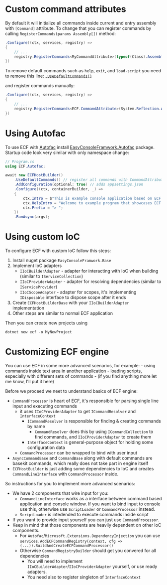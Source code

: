 # Custom command attributes
By default it will initialize all commands inside current and entry assembly with `[Command]` attribute. To change that you can register commands by calling `RegisterCommands(params Assembly[])` method:
```cs
.Configure((ctx, services, registry) =>
{
    // ...
    registry.RegisterCommands<MyCommandAttribute>(typeof(Class).Assembly);
})
```

To remove default commands such as `help`, `exit`, and `load-script` you need to remove this line:
~~`.UseDefaultCommands()`~~

and register commands manually:
```cs
.Configure((ctx, services, registry) =>
{
    // ...
    registry.RegisterCommands<ECF.CommandAttribute>(System.Reflection.Assembly.GetExecutingAssembly());
})
```

# Using Autofac
To use ECF with [Autofac](https://autofac.org) install [EasyConsoleFramwork.Autofac](https://nuget.org/packages/EasyConsoleFramework.AutoFac) package.
Startup code look very similar with only namespace change:
```cs
// Program.cs
using ECF.Autofac;

await new ECFHostBuilder()
    .UseDefaultCommands() // register all commands with CommandAttribute and default commands (help, exit, ...)
    .AddConfiguration(optional: true) // adds appsettings.json        
    .Configure((ctx, containerBuilder, _) =>
    {
        ctx.Intro = $"This is example console application based on ECF. Version {typeof(Program).Assembly.GetName().Version}.\nType help to list available commands";
        ctx.HelpIntro = "Welcome to example program that showcases ECF framework. Enter one of command listed below";
        ctx.Prefix = "> ";
    })
    .RunAsync(args);
```

# Using custom IoC
To configure ECF with custom IoC follow this steps:
1. Install nuget package `EasyConsoleFramwork.Base`
2. Implement IoC adapters
    - `IIoCBuilderAdapter` - adapter for interacting with IoC when building (similar to `IServiceCollection`)
    - `IIoCProviderAdapter` - adapter for resolving dependencies (similar to `IServiceProvider`)
    - `IIoCScopeAdapter` - adapter for scopes, it's implementing `IDisposable` interface to dispose scope after it ends
3. Create `ECFHostBuilderBase` with your `IIoCBuilderAdapter` implementation
4. Other steps are similar to normal ECF application

Then you can create new projects using 
```
dotnet new ecf -o MyNewProject
```

# Customizing ECF engine 
You can use ECF in some more advanced scenarios, for example:
    - using commands inside text area in another application
    - loading scripts, especially with different sets of commands
    - (if you find anything more let me know, I'll put it here)

Before we proceed we neet to understand basics of ECF engine:
  - `CommandProcessor` is heart of ECF, it's responsible for parsing single line input and executing commands
    - it uses `IIoCProviderAdapter` to get `ICommandResolver` and `InterfaceContext`
        - `ICommandResolver` is responsible for finding & creating commands by name
            - `CommandResolver` does this by using `ICommandCollection` to find commands, and `IIoCProviderAdapter` to create them
        - `InterfaceContext` is general-purpose object for holding some configuration data
    - `CommandProcessor` can be wrapped to bind with user input
  - `AsyncCommandBase` and `CommandBase` along with default commands are basekit commands, which really does not take part in engine itself
  - `ECFHostBuilder` is just adding some dependencies to IoC and creates `CommandLineInterface` with `CommandProcessor` inside.

So instructions for you to implement more advanced scenarios:
  - We have 2 components that wire input for you:
    - `CommandLineInterface` works as a interface between command based application and console window. If you want to bind input to console use this, otherwise use `ScriptLoader` or `CommandProcessor` instead.
    - `ScriptLoader` is intedended to execute commands inside script
  - If you want to provide input yourself you can just use `CommandProcessor`. 
  - Keep in mind that those components are heavily dependent on other IoC components.
    - For `Autofac`/`Microsoft.Extensions.DependencyInjection` you can use `services.AddECFCommandRegistry(context, cfg => (...)).BuildAndCreateECFCommandProcessor()`
    - Otherwise `CommandRegistryBuilder` should get you convered for all dependencies
       * You will need to implement `IIoCBuilderAdapter`/`IIoCProviderAdapter` yourself, or use ready adapters.
       * You need also to register singleton of `InterfaceContext`

